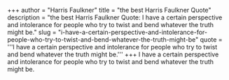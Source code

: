 +++
author = "Harris Faulkner"
title = "the best Harris Faulkner Quote"
description = "the best Harris Faulkner Quote: I have a certain perspective and intolerance for people who try to twist and bend whatever the truth might be."
slug = "i-have-a-certain-perspective-and-intolerance-for-people-who-try-to-twist-and-bend-whatever-the-truth-might-be"
quote = '''I have a certain perspective and intolerance for people who try to twist and bend whatever the truth might be.'''
+++
I have a certain perspective and intolerance for people who try to twist and bend whatever the truth might be.
